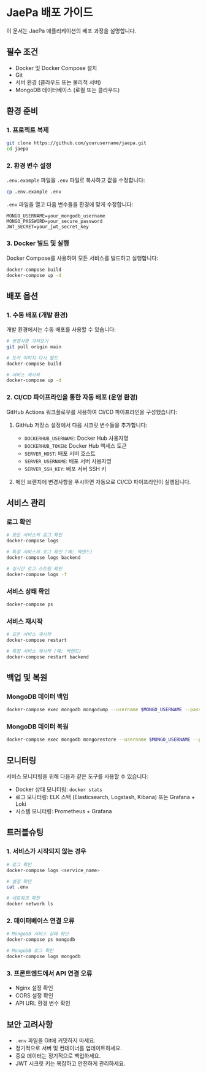 # JaePa 배포 가이드

이 문서는 JaePa 애플리케이션의 배포 과정을 설명합니다.

## 필수 조건

- Docker 및 Docker Compose 설치
- Git
- 서버 환경 (클라우드 또는 물리적 서버)
- MongoDB 데이터베이스 (로컬 또는 클라우드)

## 환경 준비

### 1. 프로젝트 복제

```bash
git clone https://github.com/yourusername/jaepa.git
cd jaepa
```

### 2. 환경 변수 설정

`.env.example` 파일을 `.env` 파일로 복사하고 값을 수정합니다:

```bash
cp .env.example .env
```

`.env` 파일을 열고 다음 변수들을 환경에 맞게 수정합니다:

```
MONGO_USERNAME=your_mongodb_username
MONGO_PASSWORD=your_secure_password
JWT_SECRET=your_jwt_secret_key
```

### 3. Docker 빌드 및 실행

Docker Compose를 사용하여 모든 서비스를 빌드하고 실행합니다:

```bash
docker-compose build
docker-compose up -d
```

## 배포 옵션

### 1. 수동 배포 (개발 환경)

개발 환경에서는 수동 배포를 사용할 수 있습니다:

```bash
# 변경사항 가져오기
git pull origin main

# 도커 이미지 다시 빌드
docker-compose build

# 서비스 재시작
docker-compose up -d
```

### 2. CI/CD 파이프라인을 통한 자동 배포 (운영 환경)

GitHub Actions 워크플로우를 사용하여 CI/CD 파이프라인을 구성했습니다:

1. GitHub 저장소 설정에서 다음 시크릿 변수들을 추가합니다:
   - `DOCKERHUB_USERNAME`: Docker Hub 사용자명
   - `DOCKERHUB_TOKEN`: Docker Hub 액세스 토큰
   - `SERVER_HOST`: 배포 서버 호스트
   - `SERVER_USERNAME`: 배포 서버 사용자명
   - `SERVER_SSH_KEY`: 배포 서버 SSH 키

2. 메인 브랜치에 변경사항을 푸시하면 자동으로 CI/CD 파이프라인이 실행됩니다.

## 서비스 관리

### 로그 확인

```bash
# 모든 서비스의 로그 확인
docker-compose logs

# 특정 서비스의 로그 확인 (예: 백엔드)
docker-compose logs backend

# 실시간 로그 스트림 확인
docker-compose logs -f
```

### 서비스 상태 확인

```bash
docker-compose ps
```

### 서비스 재시작

```bash
# 모든 서비스 재시작
docker-compose restart

# 특정 서비스 재시작 (예: 백엔드)
docker-compose restart backend
```

## 백업 및 복원

### MongoDB 데이터 백업

```bash
docker-compose exec mongodb mongodump --username $MONGO_USERNAME --password $MONGO_PASSWORD --out /data/backup
```

### MongoDB 데이터 복원

```bash
docker-compose exec mongodb mongorestore --username $MONGO_USERNAME --password $MONGO_PASSWORD /data/backup
```

## 모니터링

서비스 모니터링을 위해 다음과 같은 도구를 사용할 수 있습니다:

- Docker 상태 모니터링: `docker stats`
- 로그 모니터링: ELK 스택 (Elasticsearch, Logstash, Kibana) 또는 Grafana + Loki
- 시스템 모니터링: Prometheus + Grafana

## 트러블슈팅

### 1. 서비스가 시작되지 않는 경우

```bash
# 로그 확인
docker-compose logs <service_name>

# 설정 확인
cat .env

# 네트워크 확인
docker network ls
```

### 2. 데이터베이스 연결 오류

```bash
# MongoDB 서비스 상태 확인
docker-compose ps mongodb

# MongoDB 로그 확인
docker-compose logs mongodb
```

### 3. 프론트엔드에서 API 연결 오류

- Nginx 설정 확인
- CORS 설정 확인
- API URL 환경 변수 확인

## 보안 고려사항

- `.env` 파일을 Git에 커밋하지 마세요.
- 정기적으로 서버 및 컨테이너를 업데이트하세요.
- 중요 데이터는 정기적으로 백업하세요.
- JWT 시크릿 키는 복잡하고 안전하게 관리하세요.
